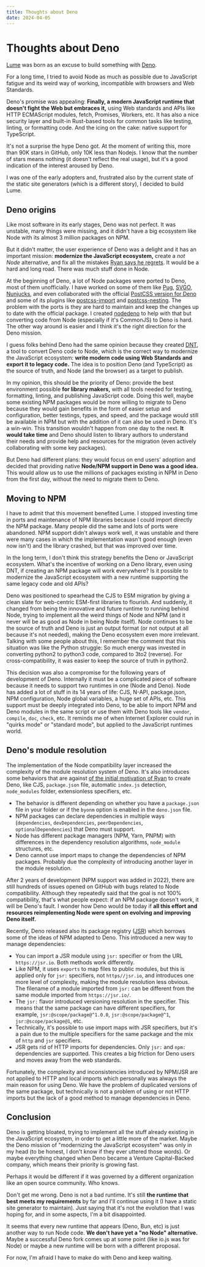 ```yaml
---
title: Thoughts about Deno
date: 2024-04-05
---
```


# Thoughts about Deno

[Lume](https://lume.land/) was born as an excuse to build something with
[Deno](https://deno.com/).

For a long time, I tried to avoid Node as much as possible due to JavaScript
fatigue and its weird way of working, incompatible with browsers and Web
Standards.

Deno's promise was appealing: **Finally, a modern JavaScript runtime that
doesn't fight the Web but embraces it,** using Web standards and APIs like HTTP
ECMAScript modules, fetch, Promises, Workers, etc. It has also a nice security
layer and built-in Rust-based tools for common tasks like testing, linting, or
formatting code. And the icing on the cake: native support for TypeScript.

It's not a surprise the hype Deno got. At the moment of writing this, more than
90K stars in GitHub, only 10K less than Nodejs. I know that the number of stars
means nothing (it doesn't reflect the real usage), but it's a good indication of
the interest aroused by Deno.

I was one of the early adopters and, frustrated also by the current state of the
static site generators (which is a different story), I decided to build Lume.

## Deno origins

Like most software in its early stages, Deno was not perfect. It was unstable,
many things were missing, and it didn't have a big ecosystem like Node with its
almost 3 million packages on NPM.

But it didn't matter, the user experience of Deno was a delight and it has an
important mission: **modernize the JavaScript ecosystem,** create a _not Node_
alternative, and fix all the mistakes
[Ryan says he regrets](https://www.youtube.com/watch?v=M3BM9TB-8yA). It would be
a hard and long road. There was much stuff done in Node.

At the beginning of Deno, a lot of Node packages were ported to Deno, most of
them unofficially. I have worked on some of them like
[Pug](https://github.com/lumeland/pug),
[SVGO](https://github.com/lumeland/svgo),
[Nunjucks](https://github.com/lumeland/denjucks), and even collaborated with the
official [PostCSS version for Deno](https://github.com/postcss/postcss-deno) and
some of its plugins like
[postcss-import](https://github.com/postcss/postcss-deno-import) and
[postcss-nesting](https://github.com/lumeland/postcss-nesting). The problem with
the ports is they are hard to maintain and keep the changes up to date with the
official package. I created [nodedeno](https://github.com/oscarotero/nodedeno)
to help with that but converting code from Node (especially if it's CommonJS) to
Deno is hard. The other way around is easier and I think it's the right
direction for the Deno mission.

I guess folks behind Deno had the same opinion because they created
[DNT](https://github.com/denoland/dnt), a tool to convert Deno code to Node,
which is the correct way to modernize the JavaScript ecosystem: **write modern
code using Web Standards and export it to legacy code.** The idea is to position
Deno (and TypeScript) as the source of truth, and Node (and the browser) as a
target to publish.

In my opinion, this should be the priority of Deno: provide the best environment
possible **for library makers,** with all tools needed for testing, formatting,
linting, and publishing JavaScript code. Doing this well, maybe some existing
NPM packages would be more willing to migrate to Deno because they would gain
benefits in the form of easier setup and configuration, better testings, types,
and speed, and the package would still be available in NPM but with the addition
of it can also be used in Deno. It's a win-win. This transition wouldn't happen
from one day to the next. **It would take time** and Deno should listen to
library authors to understand their needs and provide help and resources for the
migration (even actively collaborating with some key packages).

But Deno had different plans: they would focus on end users' adoption and
decided that providing native **Node/NPM support in Deno was a good idea.** This
would allow us to use the millions of packages existing in NPM in Deno from the
first day, without the need to migrate them to Deno.

## Moving to NPM

I have to admit that this movement benefited Lume. I stopped investing time in
ports and maintenance of NPM libraries because I could import directly the NPM
package. Many people did the same and lots of ports were abandoned. NPM support
didn't always work well, it was unstable and there were many cases in which the
implementation wasn't good enough (even now isn't) and the library crashed, but
that was improved over time.

In the long term, I don't think this strategy benefits the Deno or JavaScript
ecosystem. What's the incentive of working on a Deno library, even using DNT, if
creating an NPM package will work everywhere? Is it possible to modernize the
JavaScript ecosystem with a new runtime supporting the same legacy code and old
APIs?

Deno was positioned to spearhead the CJS to ESM migration by giving a clean
slate for web-centric ESM-first libraries to flourish. And suddenly, it changed
from being the innovative and future runtime to running behind Node, trying to
implement all the weird things of Node and NPM (and it never will be as good as
Node in being Node itself). Node continues to be the source of truth and Deno is
just an output format (or not output at all because it's not needed), making the
Deno ecosystem even more irrelevant. Talking with some people about this, I
remember the comment that this situation was like the Python struggle: So much
energy was invested in converting python2 to python3 code, compared to 3to2
(reverse). For cross-compatibility, it was easier to keep the source of truth in
python2.

This decision was also a compromise for the following years of development of
Deno. Internally it must be a complicated piece of software because it needs to
support two runtimes in one (Node and Deno). Node has added a lot of stuff in
its 14 years of life: CJS, N-API, package.json, NPM configuration, Node global
variables, a huge set of APIs, etc. This support must be deeply integrated into
Deno, to be able to import NPM and Deno modules in the same script or use them
with Deno tools like `vendor`, `compile`, `doc`, `check`, etc. It reminds me of
when Internet Explorer could run in "quirks mode" or "standard mode", but
applied to the JavaScript runtimes world.

## Deno's module resolution

The implementation of the Node compatibility layer increased the complexity of
the module resolution system of Deno. It's also introduces some behaviors that
are against
[of the initial motivation of Ryan](https://www.youtube.com/watch?v=M3BM9TB-8yA)
to create Deno, like CJS, `package.json` file, automatic `index.js` detection,
`node_modules` folder, extensionless specifiers, etc.

- The behavior is different depending on whether you have a `package.json` file
  in your folder or if the `byonm` option is enabled in the `deno.json` file.
- NPM packages can declare dependencies in multiple ways (`dependencies`,
  `devDependencies`, `peerDependencies`, `optionalDependencies`) that Deno must
  support.
- Node has different package managers (NPM, Yarn, PNPM) with differences in the
  dependency resolution algorithms, `node_module` structures, etc.
- Deno cannot use import maps to change the dependencies of NPM packages.
  Probably due the complexity of introducing another layer in the module
  resolution.

After 2 years of development (NPM support was added in 2022), there are still
hundreds of issues opened on GitHub with bugs related to Node compatibility.
Although they repeatedly said that the goal is not 100% compatibility, that's
what people expect: if an NPM package doesn't work, it will be Deno's fault. I
wonder how Deno would be today if **all this effort and resources reimplementing
Node were spent on evolving and improving Deno itself.**

Recently, Deno released also its package registry ([JSR](https://jsr.io/)) which
borrows some of the ideas of NPM adapted to Deno. This introduced a new way to
manage dependencies:

- You can import a JSR module using `jsr:` specifier or from the URL
  `https://jsr.io`. Both methods work differently.
- Like NPM, it uses `exports` to map files to public modules, but this is
  applied only for `jsr:` specifiers, not `https//jsr.io`, and introduces one
  more level of complexity, making the module resolution less obvious. The
  filename of a module imported from `jsr:` can be different from the same
  module imported from `https://jsr.io/`.
- The `jsr:` flavor introduced versioning resolution in the specifier. This
  means that the same package can have different specifiers, for example,
  `jsr:@scope/package@^1.0.0`, `jsr:@scope/package@^1`, `jsr:@scope/package@1`,
  etc.
- Technically, it's possible to use import maps with JSR specifiers, but it's a
  pain due to the multiple specifiers for the same package and the mix of `http`
  and `jsr` specifiers.
- JSR gets rid of HTTP imports for dependencies. Only `jsr:` and `npm:`
  dependencies are supported. This creates a big friction for Deno users and
  moves away from the web standards.

Fortunately, the complexity and inconsistencies introduced by NPM/JSR are not
applied to HTTP and local imports which personally was always the main reason
for using Deno. We have the problem of duplicated versions of the same package,
but technically is not a problem of using or not HTTP imports but the lack of a
good method to manage dependencies in Deno.

## Conclusion

Deno is getting bloated, trying to implement all the stuff already existing in
the JavaScript ecosystem, in order to get a little more of the market. Maybe the
Deno mission of "modernizing the JavaScript ecosystem" was only in my head (to
be honest, I don't know if they ever uttered those words). Or maybe everything
changed when Deno became a Venture Capital-Backed company, which means their
priority is growing fast.

Perhaps it would be different if it was governed by a different organization
like an open source community. Who knows.

Don't get me wrong. Deno is not a bad runtime. It's still **the runtime that
best meets my requirements** by far and I'll continue using it (I have a static
site generator to maintain). Just saying that it's not the evolution that I was
hoping for, and in some aspects, I'm a bit disappointed.

It seems that every new runtime that appears (Deno, Bun, etc) is just another
way to run Node code. **We don't have yet a "no Node" alternative.** Maybe a
successful Deno fork comes up at some point (like io.js was for Node) or maybe a
new runtime will be born with a different proposal.

For now, I'm afraid I have to make do with Deno and keep waiting.
